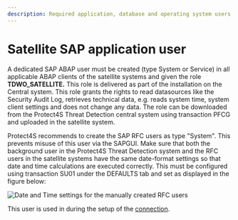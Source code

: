 ```yaml
---
description: Required application, database and operating system users
---
```


# Satellite SAP application user

A dedicated SAP ABAP user must be created (type System or Service) in all applicable ABAP clients of the satellite systems and given the role **TDWO\_SATELLITE.** This role is delivered as part of the installation on the Central system. This role grants the rights to read datasources like the Security Audit Log, retrieves technical data, e.g. reads system time, system client settings and does not change any data. The role can be downloaded from the Protect4S Threat Detection central system using transaction PFCG and uploaded in the satellite system.

Protect4S recommends to create the SAP RFC users as type "System". This prevents misuse of this user via the SAPGUI. Make sure that both the background user in the Protect4S Threat Detection system and the RFC users in the satellite systems have the same date-format settings so that date and time calculations are executed correctly. This must be configured using transaction SU01 under the DEFAULTS tab and set as displayed in the figure below:

![Date and Time settings for the manually created RFC users](https://files.gitbook.com/v0/b/gitbook-legacy-files/o/assets%2F-Mee93KW0BtSWNWC0nS9%2F-MhIoDN1X2VnVwIeuzgJ%2F-MhIqhinNsb\_\_LCZuNle%2Fimage.png?alt=media\&token=54fb1975-7e71-486a-8e33-aba4a1b44bb5)

This user is used in during the setup of the [connection](../../creating-a-system/setting-up-connections.md).
